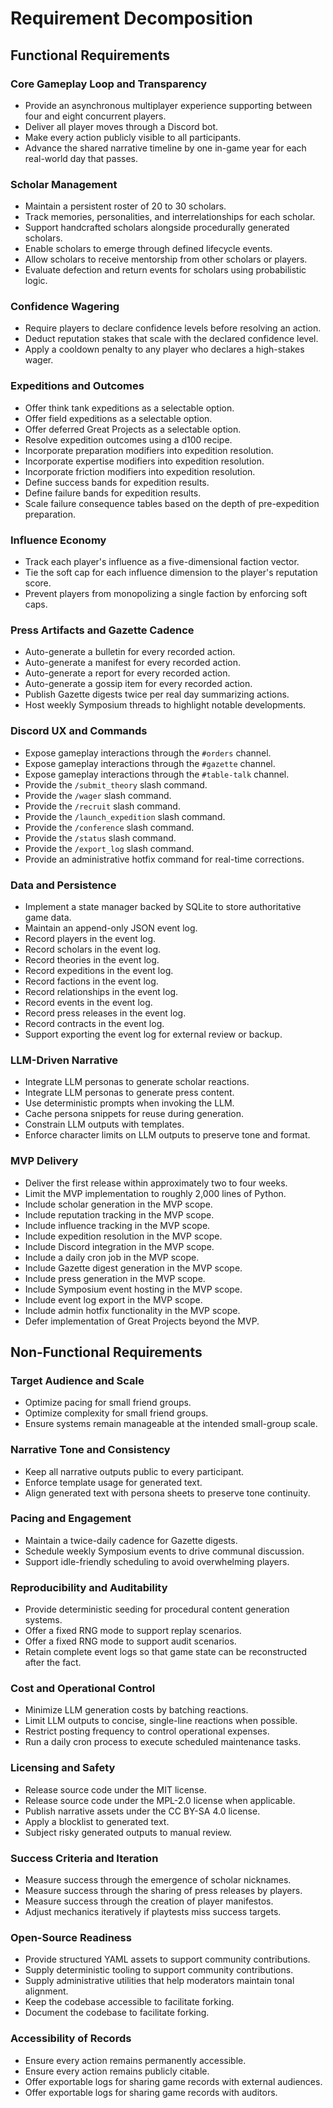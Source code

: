 # Requirement Decomposition

## Functional Requirements

### Core Gameplay Loop and Transparency
- Provide an asynchronous multiplayer experience supporting between four and eight concurrent players.
- Deliver all player moves through a Discord bot.
- Make every action publicly visible to all participants.
- Advance the shared narrative timeline by one in-game year for each real-world day that passes.

### Scholar Management
- Maintain a persistent roster of 20 to 30 scholars.
- Track memories, personalities, and interrelationships for each scholar.
- Support handcrafted scholars alongside procedurally generated scholars.
- Enable scholars to emerge through defined lifecycle events.
- Allow scholars to receive mentorship from other scholars or players.
- Evaluate defection and return events for scholars using probabilistic logic.

### Confidence Wagering
- Require players to declare confidence levels before resolving an action.
- Deduct reputation stakes that scale with the declared confidence level.
- Apply a cooldown penalty to any player who declares a high-stakes wager.

### Expeditions and Outcomes
- Offer think tank expeditions as a selectable option.
- Offer field expeditions as a selectable option.
- Offer deferred Great Projects as a selectable option.
- Resolve expedition outcomes using a d100 recipe.
- Incorporate preparation modifiers into expedition resolution.
- Incorporate expertise modifiers into expedition resolution.
- Incorporate friction modifiers into expedition resolution.
- Define success bands for expedition results.
- Define failure bands for expedition results.
- Scale failure consequence tables based on the depth of pre-expedition preparation.

### Influence Economy
- Track each player's influence as a five-dimensional faction vector.
- Tie the soft cap for each influence dimension to the player's reputation score.
- Prevent players from monopolizing a single faction by enforcing soft caps.

### Press Artifacts and Gazette Cadence
- Auto-generate a bulletin for every recorded action.
- Auto-generate a manifest for every recorded action.
- Auto-generate a report for every recorded action.
- Auto-generate a gossip item for every recorded action.
- Publish Gazette digests twice per real day summarizing actions.
- Host weekly Symposium threads to highlight notable developments.

### Discord UX and Commands
- Expose gameplay interactions through the `#orders` channel.
- Expose gameplay interactions through the `#gazette` channel.
- Expose gameplay interactions through the `#table-talk` channel.
- Provide the `/submit_theory` slash command.
- Provide the `/wager` slash command.
- Provide the `/recruit` slash command.
- Provide the `/launch_expedition` slash command.
- Provide the `/conference` slash command.
- Provide the `/status` slash command.
- Provide the `/export_log` slash command.
- Provide an administrative hotfix command for real-time corrections.

### Data and Persistence
- Implement a state manager backed by SQLite to store authoritative game data.
- Maintain an append-only JSON event log.
- Record players in the event log.
- Record scholars in the event log.
- Record theories in the event log.
- Record expeditions in the event log.
- Record factions in the event log.
- Record relationships in the event log.
- Record events in the event log.
- Record press releases in the event log.
- Record contracts in the event log.
- Support exporting the event log for external review or backup.

### LLM-Driven Narrative
- Integrate LLM personas to generate scholar reactions.
- Integrate LLM personas to generate press content.
- Use deterministic prompts when invoking the LLM.
- Cache persona snippets for reuse during generation.
- Constrain LLM outputs with templates.
- Enforce character limits on LLM outputs to preserve tone and format.

### MVP Delivery
- Deliver the first release within approximately two to four weeks.
- Limit the MVP implementation to roughly 2,000 lines of Python.
- Include scholar generation in the MVP scope.
- Include reputation tracking in the MVP scope.
- Include influence tracking in the MVP scope.
- Include expedition resolution in the MVP scope.
- Include Discord integration in the MVP scope.
- Include a daily cron job in the MVP scope.
- Include Gazette digest generation in the MVP scope.
- Include press generation in the MVP scope.
- Include Symposium event hosting in the MVP scope.
- Include event log export in the MVP scope.
- Include admin hotfix functionality in the MVP scope.
- Defer implementation of Great Projects beyond the MVP.

## Non-Functional Requirements

### Target Audience and Scale
- Optimize pacing for small friend groups.
- Optimize complexity for small friend groups.
- Ensure systems remain manageable at the intended small-group scale.

### Narrative Tone and Consistency
- Keep all narrative outputs public to every participant.
- Enforce template usage for generated text.
- Align generated text with persona sheets to preserve tone continuity.

### Pacing and Engagement
- Maintain a twice-daily cadence for Gazette digests.
- Schedule weekly Symposium events to drive communal discussion.
- Support idle-friendly scheduling to avoid overwhelming players.

### Reproducibility and Auditability
- Provide deterministic seeding for procedural content generation systems.
- Offer a fixed RNG mode to support replay scenarios.
- Offer a fixed RNG mode to support audit scenarios.
- Retain complete event logs so that game state can be reconstructed after the fact.

### Cost and Operational Control
- Minimize LLM generation costs by batching reactions.
- Limit LLM outputs to concise, single-line reactions when possible.
- Restrict posting frequency to control operational expenses.
- Run a daily cron process to execute scheduled maintenance tasks.

### Licensing and Safety
- Release source code under the MIT license.
- Release source code under the MPL-2.0 license when applicable.
- Publish narrative assets under the CC BY-SA 4.0 license.
- Apply a blocklist to generated text.
- Subject risky generated outputs to manual review.

### Success Criteria and Iteration
- Measure success through the emergence of scholar nicknames.
- Measure success through the sharing of press releases by players.
- Measure success through the creation of player manifestos.
- Adjust mechanics iteratively if playtests miss success targets.

### Open-Source Readiness
- Provide structured YAML assets to support community contributions.
- Supply deterministic tooling to support community contributions.
- Supply administrative utilities that help moderators maintain tonal alignment.
- Keep the codebase accessible to facilitate forking.
- Document the codebase to facilitate forking.

### Accessibility of Records
- Ensure every action remains permanently accessible.
- Ensure every action remains publicly citable.
- Offer exportable logs for sharing game records with external audiences.
- Offer exportable logs for sharing game records with auditors.

